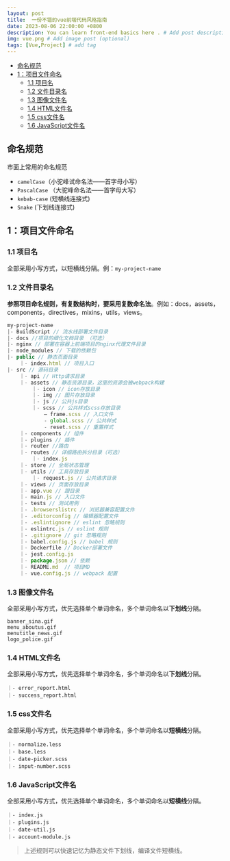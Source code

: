 ```yaml
---
layout: post
title:  一份不错的vue前端代码风格指南
date: 2023-08-06 22:00:00 +0800
description: You can learn front-end basics here . # Add post description (optional)
img: vue.png # Add image post (optional)
tags: [Vue,Project] # add tag
---
```



- [命名规范](#命名规范)
- [1：项目文件命名](#1项目文件命名)
  - [1.1 项目名](#11-项目名)
  - [1.2 文件目录名](#12-文件目录名)
  - [1.3 图像文件名](#13-图像文件名)
  - [1.4 HTML文件名](#14-html文件名)
  - [1.5 css文件名](#15-css文件名)
  - [1.6 JavaScript文件名](#16-javascript文件名)



## 命名规范

市面上常用的命名规范

+ `camelCase`（小驼峰试命名法——首字母小写）
+ `PascalCase` （大驼峰命名法——首字母大写）
+ `kebab-case` (短横线连接式)
+ `Snake` (下划线连接式)
  
## 1：项目文件命名
### 1.1 项目名
全部采用小写方式，以短横线分隔。例：`my-project-name`
### 1.2 文件目录名

**参照项目命名规则，有复数结构时，要采用复数命名法**。例如：docs，assets，components，directives，mixins，utils，views。
```` JavaScript
my-project-name
|- BuildScript // 流水线部署文件目录
|- docs //项目的细化文档目录 （可选）
|- nginx // 部署在容器上前端项目的nginx代理文件目录
|- node_modules // 下载的依赖包
|- public // 静态页面目录
    ｜- index.html // 项目入口
|- src // 源码目录
    ｜- api // Http请求目录
    ｜- assets // 静态资源目录，这里的资源会被webpack构建
        ｜- icon // icon存放目录
        ｜- img // 图片存放目录
        ｜- js // 公共js目录
        ｜- scss // 公共样式scss存放目录
            — frame.scss // 入口文件
            - global.scss // 公共样式
            - reset.scss // 重置样式
    ｜- components // 组件
    ｜- plugins // 插件
    ｜- router //路由
    ｜- routes // 详细路由拆分目录（可选）
        ｜- index.js
    ｜- store // 全局状态管理
    ｜- utils // 工具存放目录
        ｜- request.js // 公共请求目录
    ｜- views // 页面存放目录
    ｜- app.vue // 跟目录
    ｜- main.js // 入口文件
    ｜- tests // 测试用例
    ｜- .browserslistrc // 浏览器兼容配置文件
    ｜- .editorconfig // 编辑器配置文件
    ｜- .eslintignore // eslint 忽略规则
    ｜- eslintrc.js // eslint 规则
    ｜- .gitignore // git 忽略规则
    ｜- babel.config.js // babel 规则
    ｜- Dockerfile // Docker部署文件
    ｜- jest.config.js 
    ｜- package.json // 依赖
    ｜- README.md  // 项目MD
    ｜- vue.config.js // webpack 配置
````

### 1.3 图像文件名
全部采用小写方式，优先选择单个单词命名，多个单词命名以**下划线**分隔。
````
banner_sina.gif
menu_aboutus.gif
menutitle_news.gif
logo_police.gif
````
### 1.4 HTML文件名
全部采用小写方式，优先选择单个单词命名，多个单词命名以**下划线**分隔。
````
｜- error_report.html
｜- success_report.html
```` 
### 1.5 css文件名
全部采用小写方式，优先选择单个单词命名，多个单词命名以**短横线**分隔。
````
｜- normalize.less
｜- base.less
｜- date-picker.scss
｜- input-number.scss
```` 
### 1.6 JavaScript文件名
全部采用小写方式，优先选择单个单词命名，多个单词命名以**短横线**分隔。
````
｜- index.js
｜- plugins.js
｜- date-util.js
｜- account-module.js
```` 

> 上述规则可以快速记忆为静态文件下划线，编译文件短横线。